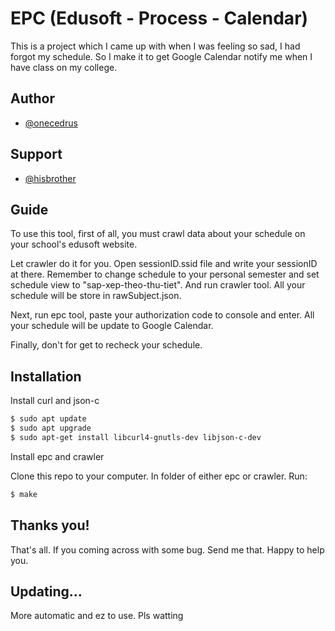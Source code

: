 
# EPC (Edusoft - Process - Calendar)


This is a project which I came up with when I was feeling so sad, I had forgot my schedule.
So I make it to get Google Calendar notify me when I have class on my college.


## Author

- [@onecedrus](https://github.com/1cedrus)

## Support

- [@hisbrother](https://github.com/sinzii)


## Guide
To use this tool, first of all, you must crawl data about your schedule on your school's edusoft website. 
 
Let  crawler do it for you. Open sessionID.ssid file and write your sessionID at there. Remember to change schedule to your personal semester and set schedule view to "sap-xep-theo-thu-tiet".
And run crawler tool. All your schedule will be store in rawSubject.json.

Next, run epc tool, paste your authorization code to console and enter. All your schedule will be update to Google Calendar.

Finally, don't for get to recheck your schedule.


## Installation

Install curl and json-c

```bash
$ sudo apt update
$ sudo apt upgrade
$ sudo apt-get install libcurl4-gnutls-dev libjson-c-dev
```
    
Install epc and crawler

Clone this repo to your computer. In folder of either epc or crawler. Run:

```bash
$ make
```


## Thanks you!

That's all. If you coming across with some bug. Send me that. Happy to help you.

## Updating...

More automatic and ez to use. Pls watting
